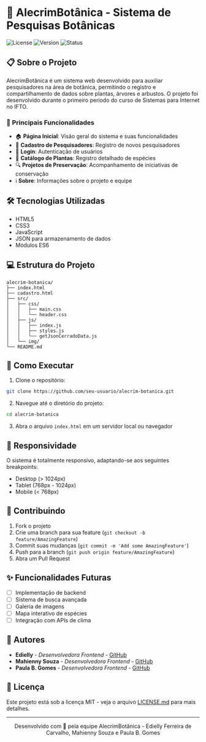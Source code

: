 # 🌿 AlecrimBotânica - Sistema de Pesquisas Botânicas

![License](https://img.shields.io/badge/license-MIT-green)
![Version](https://img.shields.io/badge/version-1.0.0-blue)
![Status](https://img.shields.io/badge/status-em%20desenvolvimento-yellow)

## 📋 Sobre o Projeto

AlecrimBotânica é um sistema web desenvolvido para auxiliar pesquisadores na área de botânica, permitindo o registro e compartilhamento de dados sobre plantas, árvores e arbustos. O projeto foi desenvolvido durante o primeiro período do curso de Sistemas para Internet no IFTO.

### 🎯 Principais Funcionalidades

- 🏠 **Página Inicial**: Visão geral do sistema e suas funcionalidades
- 📝 **Cadastro de Pesquisadores**: Registro de novos pesquisadores
- 🔐 **Login**: Autenticação de usuários
- 🌳 **Catálogo de Plantas**: Registro detalhado de espécies
- 🔍 **Projetos de Preservação**: Acompanhamento de iniciativas de conservação
- ℹ️ **Sobre**: Informações sobre o projeto e equipe

## 🛠️ Tecnologias Utilizadas

- HTML5
- CSS3
- JavaScript
- JSON para armazenamento de dados
- Módulos ES6

## 💻 Estrutura do Projeto

```
alecrim-botanica/
├── index.html
├── cadastro.html
├── src/
│   ├── css/
│   │   ├── main.css
│   │   └── header.css
│   ├── js/
│   │   ├── index.js
│   │   ├── styles.js
│   │   └── getJsonCerradoData.js
│   └── img/
└── README.md
```

## 🚀 Como Executar

1. Clone o repositório:
```bash
git clone https://github.com/seu-usuario/alecrim-botanica.git
```

2. Navegue até o diretório do projeto:
```bash
cd alecrim-botanica
```

3. Abra o arquivo `index.html` em um servidor local ou navegador

## 📱 Responsividade

O sistema é totalmente responsivo, adaptando-se aos seguintes breakpoints:

- Desktop (> 1024px)
- Tablet (768px - 1024px)
- Mobile (< 768px)

## 🤝 Contribuindo

1. Fork o projeto
2. Crie uma branch para sua feature (`git checkout -b feature/AmazingFeature`)
3. Commit suas mudanças (`git commit -m 'Add some AmazingFeature'`)
4. Push para a branch (`git push origin feature/AmazingFeature`)
5. Abra um Pull Request

## ✨ Funcionalidades Futuras

- [ ] Implementação de backend
- [ ] Sistema de busca avançada
- [ ] Galeria de imagens
- [ ] Mapa interativo de espécies
- [ ] Integração com APIs de clima

## 👥 Autores

- **Edielly** - *Desenvolvedora Frontend* - [GitHub](https://github.com/EdiellyF)
- **Mahienny Souza** - *Desenvolvedora Frontend* - [GitHub](https://github.com/MahiennySouza)
- **Paula B. Gomes** - *Desenvolvedora Frontend* - [GitHub](https://github.com/PaulaBGomes) 


## 📄 Licença

Este projeto está sob a licença MIT - veja o arquivo [LICENSE.md](LICENSE.md) para mais detalhes.

---

<p align="center">Desenvolvido com 💚 pela equipe AlecrimBotânica - Edielly Ferreira de Carvalho, Mahienny Souza e Paula B. Gomes </p>
